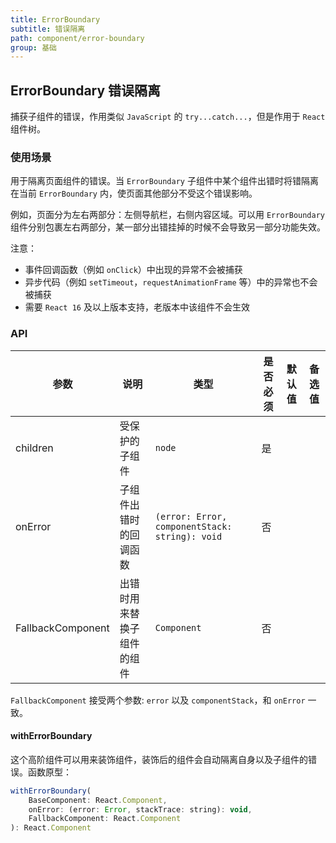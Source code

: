 ```yaml
---
title: ErrorBoundary
subtitle: 错误隔离
path: component/error-boundary
group: 基础
---
```


## ErrorBoundary 错误隔离

捕获子组件的错误，作用类似 `JavaScript` 的 `try...catch...`，但是作用于 `React` 组件树。

### 使用场景

用于隔离页面组件的错误。当 `ErrorBoundary` 子组件中某个组件出错时将错隔离在当前 `ErrorBoundary` 内，使页面其他部分不受这个错误影响。

例如，页面分为左右两部分：左侧导航栏，右侧内容区域。可以用 `ErrorBoundary` 组件分别包裹左右两部分，某一部分出错挂掉的时候不会导致另一部分功能失效。

注意：

- 事件回调函数（例如 `onClick`）中出现的异常不会被捕获
- 异步代码（例如 `setTimeout`，`requestAnimationFrame` 等）中的异常也不会被捕获
- 需要 `React 16` 及以上版本支持，老版本中该组件不会生效

### API

| 参数         |   说明         | 类型     | 是否必须    | 默认值      | 备选值            |
| ------------ | ------------- | -------- | ---------- | ---------- | ----------------- |
| children    | 受保护的子组件 | `node` | 是 | | |
| onError     | 子组件出错时的回调函数 | `(error: Error, componentStack: string): void` | 否 | | |
| FallbackComponent      | 出错时用来替换子组件的组件       | `Component`     |  否   |     |  |

`FallbackComponent` 接受两个参数: `error` 以及 `componentStack`，和 `onError` 一致。

#### withErrorBoundary

这个高阶组件可以用来装饰组件，装饰后的组件会自动隔离自身以及子组件的错误。函数原型：

```js
withErrorBoundary(
	BaseComponent: React.Component,
	onError: (error: Error, stackTrace: string): void,
	FallbackComponent: React.Component
): React.Component
```
